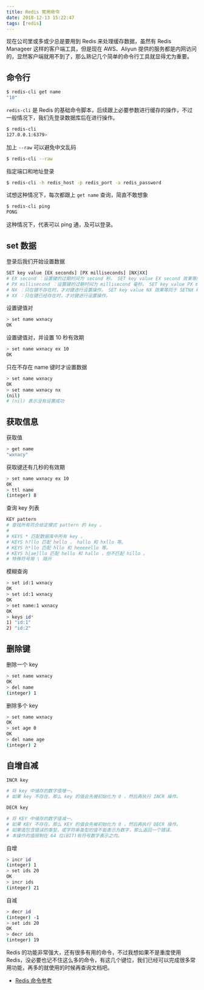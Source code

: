 ```yaml
---
title: Redis 常用命令
date: 2018-12-13 15:22:47
tags: [redis]
---
```


现在公司里或多或少总是要用到 Redis 来处理缓存数据，虽然有 Redis Manageer 这样的客户端工具，但是现在 AWS、Aliyun 提供的服务都是内网访问的，显然客户端就用不到了，那么熟记几个简单的命令行工具就显得尤为重要。

<!-- more --><!-- toc -->

## 命令行

```bash
$ redis-cli get name
"10"
```

`redis-cli` 是 Redis 的基础命令脚本，后续跟上必要参数进行缓存的操作，不过一般情况下，我们先登录数据库后在进行操作。

```bash
$ redis-cli
127.0.0.1:6379>
```

加上 `--raw` 可以避免中文乱码

```bash
$ redis-cli --raw
```

指定端口和地址登录

```bash
$ redis-cli -h redis_host -p redis_port -a redis_password
```

试想这种情况下，每次都跟上 `get name` 查询，简直不敢想象


```bash
$ redis-cli ping
PONG
```

这种情况下，代表可以 ping 通，及可以登录。

## set 数据

登录后我们开始设置数据

```bash
SET key value [EX seconds] [PX milliseconds] [NX|XX]
# EX second ：设置键的过期时间为 second 秒。 SET key value EX second 效果等同于 SETEX key second value 。
# PX millisecond ：设置键的过期时间为 millisecond 毫秒。 SET key value PX millisecond 效果等同于 PSETEX key millisecond value 。
# NX ：只在键不存在时，才对键进行设置操作。 SET key value NX 效果等同于 SETNX key value 。
# XX ：只在键已经存在时，才对键进行设置操作。
```

设置键值对

```bash
> set name wxnacy
OK
```

设置键值对，并设置 10 秒有效期

```bash
> set name wxnacy ex 10
OK
```

只在不存在 name 键时才设置数据

```bash
> set name wxnacy
OK
> set name wxnacy nx
(nil)
# (nil) 表示没有设置成功
```

## 获取信息

获取值

```bash
> get name
"wxnacy"
```

获取键还有几秒的有效期

```bash
> set name wxnacy ex 10
OK
> ttl name
(integer) 8
```

查询 key 列表

```bash
KEY pattern
# 查找所有符合给定模式 pattern 的 key 。
#
# KEYS * 匹配数据库中所有 key 。
# KEYS h?llo 匹配 hello ， hallo 和 hxllo 等。
# KEYS h*llo 匹配 hllo 和 heeeeello 等。
# KEYS h[ae]llo 匹配 hello 和 hallo ，但不匹配 hillo 。
# 特殊符号用 \ 隔开
 ```

模糊查询

```bash
> set id:1 wxnacy
OK
> set id:1 wxnacy
OK
> set name:1 wxnacy
OK
> keys id*
1) "id:1"
2) "id:2"
```


## 删除键

删除一个 key

```bash
> set name wxnacy
OK
> del name
(integer) 1
```

删除多个 key

```bash
> set name wxnacy
OK
> set age 0
OK
> del name age
(integer) 2
```

## 自增自减

```bash
INCR key

# 将 key 中储存的数字值增一。
# 如果 key 不存在，那么 key 的值会先被初始化为 0 ，然后再执行 INCR 操作。

DECR key

# 将 KEY 中储存的数字值减一。
# 如果 KEY 不存在，那么 KEY 的值会先被初始化为 0 ，然后再执行 DECR 操作。
# 如果值包含错误的类型，或字符串类型的值不能表示为数字，那么返回一个错误。
# 本操作的值限制在 64 位(BIT)有符号数字表示之内。
```

自增

```bash
> incr id
(integer) 1
> set ids 20
OK
> incr ids
(integer) 21
```

自减

```bash
> decr id
(integer) -1
> set ids 20
OK
> decr ids
(integer) 19
```

Redis 的功能非常强大，还有很多有用的命令，不过我想如果不是重度使用 Redis，没必要也记不住这么多的命令，有这几个键位，我们已经可以完成很多常用功能，再多的就使用的时候再查询文档吧。
- [Redis 命令参考](http://redisdoc.com/index.html)
